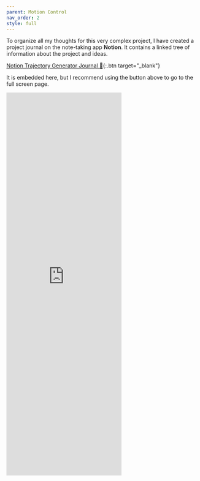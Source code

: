 ```yaml
---
parent: Motion Control
nav_order: 2
style: full
---
```


To organize all my thoughts for this very complex project, I have created a
project journal on the note-taking app **Notion**. It contains a linked tree of
information about the project and ideas.

<!-- prettier-ignore-start -->
[Notion Trajectory Generator Journal 🔗](https://lucky-bush-4c9b.theol0403.workers.dev/){:.btn target="_blank"} 

<!-- prettier-ignore-end -->

It is embedded here, but I recommend using the button above to go to the full
screen page.

<div class="h_iframe">
 <iframe src="https://lucky-bush-4c9b.theol0403.workers.dev/" title="7842B Trajectory Generator Journal" frameborder="0" height=1000></iframe>
</div>
